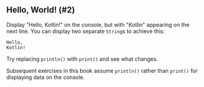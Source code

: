 ## Hello, World! (#2)

Display "Hello, Kotlin!" on the console, but with "Kotlin" appearing on the
next line. You can display two separate `String`s to achieve this:

```
Hello,
Kotlin!
```

Try replacing `println()` with `print()` and see what changes.

Subsequent exercises in this book assume `println()` rather than `print()` for
displaying data on the console.